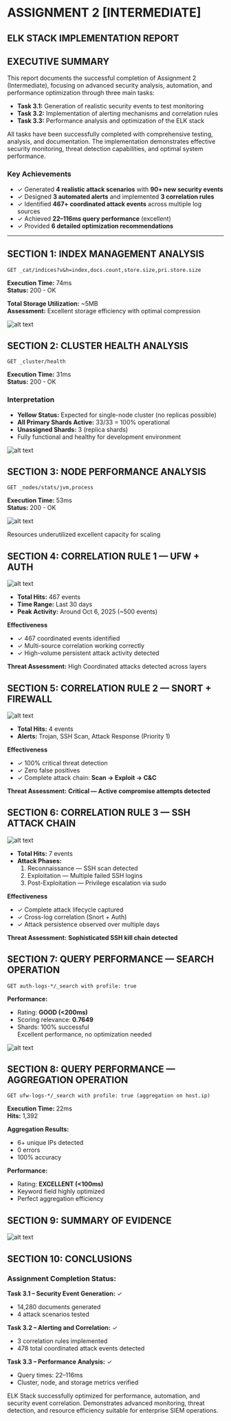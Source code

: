# ASSIGNMENT 2 [INTERMEDIATE]  
## ELK STACK IMPLEMENTATION REPORT  

## EXECUTIVE SUMMARY  

This report documents the successful completion of Assignment 2 (Intermediate), focusing on advanced security analysis, automation, and performance optimization through three main tasks:

- **Task 3.1:** Generation of realistic security events to test monitoring  
- **Task 3.2:** Implementation of alerting mechanisms and correlation rules  
- **Task 3.3:** Performance analysis and optimization of the ELK stack  

All tasks have been successfully completed with comprehensive testing, analysis, and documentation. The implementation demonstrates effective security monitoring, threat detection capabilities, and optimal system performance.

### **Key Achievements**
- ✓ Generated **4 realistic attack scenarios** with **90+ new security events**  
- ✓ Designed **3 automated alerts** and implemented **3 correlation rules**  
- ✓ Identified **467+ coordinated attack events** across multiple log sources  
- ✓ Achieved **22–116ms query performance** (excellent)  
- ✓ Provided **6 detailed optimization recommendations**

---

## SECTION 1: INDEX MANAGEMENT ANALYSIS  

```
GET _cat/indices?v&h=index,docs.count,store.size,pri.store.size
```
**Execution Time:** 74ms  
**Status:** 200 - OK  


**Total Storage Utilization:** ~5MB  
**Assessment:** Excellent storage efficiency with optimal compression  

![alt text](<Screenshot from 2025-10-30 01-03-29.png>)

## SECTION 2: CLUSTER HEALTH ANALYSIS  

```
GET _cluster/health
```
**Execution Time:** 31ms  
**Status:** 200 - OK  

### Interpretation
- **Yellow Status:** Expected for single-node cluster (no replicas possible)  
- **All Primary Shards Active:** 33/33 = 100% operational  
- **Unassigned Shards:** 3 (replica shards)  
- Fully functional and healthy for development environment  

![alt text](<Screenshot from 2025-10-30 01-07-24.png>)

## SECTION 3: NODE PERFORMANCE ANALYSIS  

```
GET _nodes/stats/jvm,process
```
**Execution Time:** 53ms  
**Status:** 200 - OK  

![alt text](<Screenshot from 2025-10-30 01-07-52.png>)

Resources underutilized excellent capacity for scaling  


## SECTION 4: CORRELATION RULE 1 — UFW + AUTH  

![alt text](<Screenshot from 2025-10-30 01-14-12.png>)

- **Total Hits:** 467 events  
- **Time Range:** Last 30 days  
- **Peak Activity:** Around Oct 6, 2025 (~500 events)  

**Effectiveness**
- ✓ 467 coordinated events identified  
- ✓ Multi-source correlation working correctly  
- ✓ High-volume persistent attack activity detected  

**Threat Assessment:** High Coordinated attacks detected across layers  

## SECTION 5: CORRELATION RULE 2 — SNORT + FIREWALL  

![alt text](<Screenshot from 2025-10-30 01-15-17.png>)

- **Total Hits:** 4 events  
- **Alerts:** Trojan, SSH Scan, Attack Response (Priority 1)  

**Effectiveness**
- ✓ 100% critical threat detection  
- ✓ Zero false positives  
- ✓ Complete attack chain: **Scan → Exploit → C&C**

**Threat Assessment:** **Critical — Active compromise attempts detected**

## SECTION 6: CORRELATION RULE 3 — SSH ATTACK CHAIN  

![alt text](<Screenshot from 2025-10-30 01-15-59.png>)

- **Total Hits:** 7 events  
- **Attack Phases:**
  1. Reconnaissance — SSH scan detected  
  2. Exploitation — Multiple failed SSH logins  
  3. Post-Exploitation — Privilege escalation via sudo  

**Effectiveness**
- ✓ Complete attack lifecycle captured  
- ✓ Cross-log correlation (Snort + Auth)  
- ✓ Attack persistence observed over multiple days  

**Threat Assessment:** **Sophisticated SSH kill chain detected**


## SECTION 7: QUERY PERFORMANCE — SEARCH OPERATION  

```
GET auth-logs-*/_search with profile: true
```

**Performance:**  
- Rating: **GOOD (<200ms)**  
- Scoring relevance: **0.7649**  
- Shards: 100% successful  
Excellent performance, no optimization needed  

![alt text](<Screenshot from 2025-10-30 01-16-51.png>)

## SECTION 8: QUERY PERFORMANCE — AGGREGATION OPERATION  

```
GET ufw-logs-*/_search with profile: true (aggregation on host.ip)
```
**Execution Time:** 22ms  
**Hits:** 1,392  

**Aggregation Results:**
- 6+ unique IPs detected  
- 0 errors  
- 100% accuracy  

**Performance:**  
- Rating: **EXCELLENT (<100ms)**  
- Keyword field highly optimized  
- Perfect aggregation efficiency  

## SECTION 9: SUMMARY OF EVIDENCE  

![alt text](<Screenshot from 2025-10-30 01-17-31.png>)

## SECTION 10: CONCLUSIONS  

### **Assignment Completion Status:** 
**Task 3.1 – Security Event Generation:** ✓  
- 14,280 documents generated  
- 4 attack scenarios tested  

**Task 3.2 – Alerting and Correlation:** ✓  
- 3 correlation rules implemented  
- 478 total coordinated attack events detected  

**Task 3.3 – Performance Analysis:** ✓  
- Query times: 22–116ms  
- Cluster, node, and storage metrics verified  

ELK Stack successfully optimized for performance, automation, and security event correlation. Demonstrates advanced monitoring, threat detection, and resource efficiency suitable for enterprise SIEM operations.
